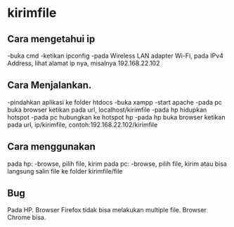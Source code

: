 # kirimfile


## Cara mengetahui ip
-buka cmd
-ketikan ipconfig
-pada Wireless LAN adapter Wi-Fi, pada IPv4 Address, lihat alamat ip nya, misalnya 192.168.22.102


## Cara Menjalankan.
-pindahkan aplikasi ke folder htdocs
-buka xampp
-start apache
-pada pc buka browser ketikan pada url, localhost/kirimfile
-pada hp hidupkan hotspot
-pada pc hubungkan ke hotspot hp
-pada hp buka browser ketikan pada url, ip/kirimfile, contoh:192.168.22.102/kirimfile

## Cara menggunakan
pada hp:
-browse, pilih file, kirim
pada pc:
-browse, pilih file, kirim atau bisa langsung salin file ke folder kirimfile/file

## Bug
Pada HP. Browser Firefox tidak bisa melakukan multiple file. Browser Chrome bisa.